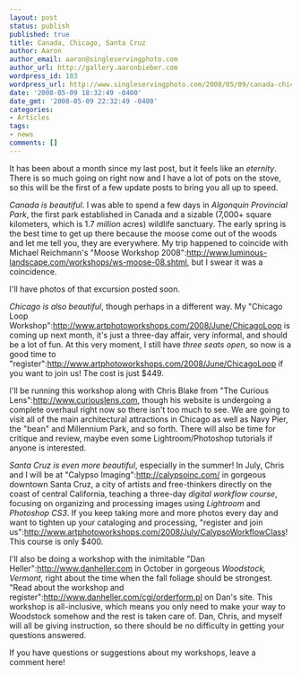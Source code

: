 ```yaml
---
layout: post
status: publish
published: true
title: Canada, Chicago, Santa Cruz
author: Aaron
author_email: aaron@singleservingphoto.com
author_url: http://gallery.aaronbieber.com
wordpress_id: 183
wordpress_url: http://www.singleservingphoto.com/2008/05/09/canada-chicago-santa-cruz/
date: '2008-05-09 18:32:49 -0400'
date_gmt: '2008-05-09 22:32:49 -0400'
categories:
- Articles
tags:
- news
comments: []
---
```

It has been about a month since my last post, but it feels like an
_eternity_. There is so much going on right now and I have a lot of
pots on the stove, so this will be the first of a few update posts to
bring you all up to speed.

*Canada is beautiful*. I was able to spend a few days in _Algonquin
Provincial Park_, the first park established in Canada and a sizable
(7,000+ square kilometers, which is 1.7 _million_ acres) wildlife
sanctuary. The early spring is the best time to get up there because the
moose come out of the woods and let me tell you, they are everywhere. My
trip happened to coincide with Michael Reichmann's "Moose Workshop
2008":http://www.luminous-landscape.com/workshops/ws-moose-08.shtml, but
I swear it was a coincidence.

I'll have photos of that excursion posted soon.

*Chicago is also beautiful*, though perhaps in a different way. My
"Chicago Loop
Workshop":http://www.artphotoworkshops.com/2008/June/ChicagoLoop is
coming up next month, it's just a three-day affair, very informal, and
should be a lot of fun. At this very moment, I still have *three seats
open*, so now is a good time to
"register":http://www.artphotoworkshops.com/2008/June/ChicagoLoop if you
want to join us! The cost is just \$449.

I'll be running this workshop along with Chris Blake from "The Curious
Lens":http://www.curiouslens.com, though his website is undergoing a
complete overhaul right now so there isn't too much to see. We are going
to visit all of the main architectural attractions in Chicago as well as
Navy Pier, the "bean" and Millennium Park, and so forth. There will also
be time for critique and review, maybe even some Lightroom/Photoshop
tutorials if anyone is interested.

*Santa Cruz is even _more_ beautiful*, especially in the summer! In
July, Chris and I will be at "Calypso Imaging":http://calypsoinc.com/ in
gorgeous downtown Santa Cruz, a city of artists and free-thinkers
directly on the coast of central California, teaching a three-day
*digital workflow course*, focusing on organizing and processing
images using *Lightroom* and *Photoshop CS3*. If you keep taking
more and more photos every day and want to tighten up your cataloging
and processing, "register and join
us":http://www.artphotoworkshops.com/2008/July/CalypsoWorkflowClass!
This course is only \$400.

I'll also be doing a workshop with the inimitable "Dan
Heller":http://www.danheller.com in October in gorgeous *Woodstock,
Vermont*, right about the time when the fall foliage should be
strongest. "Read about the workshop and
register":http://www.danheller.com/cgi/orderform.pl on Dan's site. This
workshop is all-inclusive, which means you only need to make your way to
Woodstock somehow and the rest is taken care of. Dan, Chris, and myself
will all be giving instruction, so there should be no difficulty in
getting your questions answered.

If you have questions or suggestions about my workshops, leave a comment
here!
